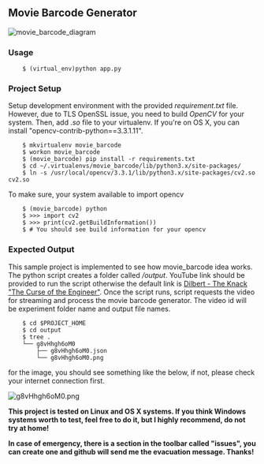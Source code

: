 ## Movie Barcode Generator


![movie_barcode_diagram](https://raw.githubusercontent.com/erolrecep/movie_barcode/master/images/movie_barcode_diagram.png)


### Usage

        $ (virtual_env)python app.py
        
### Project Setup

Setup development environment with the provided *requirement.txt* file. However, due to TLS OpenSSL issue, you need to 
build *OpenCV* for your system. Then, add *.so* file to your virtualenv. If you're on OS X, you can install "opencv-contrib-python==3.3.1.11".


        $ mkvirtualenv movie_barcode
        $ workon movie_barcode
        $ (movie_barcode) pip install -r requirements.txt
        $ cd ~/.virtualenvs/movie_barcode/lib/python3.x/site-packages/
        $ ln -s /usr/local/opencv/3.3.1/lib/python3.x/site-packages/cv2.so cv2.so

To make sure, your system available to import opencv

        $ (movie_barcode) python
        $ >>> import cv2
        $ >>> print(cv2.getBuildInformation())
        $ # You should see build information for your opencv
        
        
### Expected Output

This sample project is implemented to see how movie_barcode idea works. The python script creates a folder called 
*/output*. YouTube link should be provided to run the script otherwise the default link is 
[Dilbert - The Knack "The Curse of the Engineer"](https://www.youtube.com/watch?v=g8vHhgh6oM0). Once the script runs, 
script requests the video for streaming and process the movie barcode generator. The video id will be 
experiment folder name and output file names.


        $ cd $PROJECT_HOME
        $ cd output
        $ tree .
        └── g8vHhgh6oM0
            ├── g8vHhgh6oM0.json
            └── g8vHhgh6oM0.png
            
            
for the image, you should see something like the below, if not, please check your internet connection first.

![g8vHhgh6oM0.png](https://github.com/erolrecep/movie_barcode/blob/master/img/g8vHhgh6oM0.png)


**This project is tested on Linux and OS X systems. If you think Windows systems worth to test, feel free to do it, but I highly recommend, do not try at home!**


**In case of emergency, there is a section in the toolbar called "issues", you can create one and github will 
send me the evacuation message. Thanks!**
